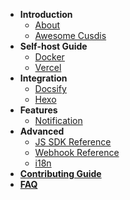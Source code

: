 - **Introduction**
  - [About](/)
  - [Awesome Cusdis](awesome.md)
- **Self-host Guide**
  - [Docker](/self-host/docker.md)
  - [Vercel](/self-host/vercel.md)
- **Integration**
  - [Docsify](/integration/docsify.md)
  - [Hexo](https://blog.cusdis.com/integate-cusdis-in-hexo/)
- **Features**
  - [Notification](/features/notification.md)
- **Advanced**
  - [JS SDK Reference](/advanced/sdk.md)
  - [Webhook Reference](/advanced/webhook.md)
  - [i18n](/advanced/i18n.md)
- [**Contributing Guide**](/contributing.md)
- [**FAQ**](/faq.md)